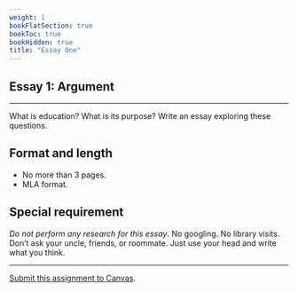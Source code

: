 ```yaml
---
weight: 1
bookFlatSection: true
bookToc: true
bookHidden: true
title: "Essay One"
---
```


## Essay 1: Argument

---

What is education? What is its purpose? Write an essay exploring these questions.

## Format and length

- No more than 3 pages.
- MLA format.

## Special requirement

*Do not perform any research for this essay*. No googling. No library visits. Don’t ask your uncle, friends, or roommate. Just use your head and write what you think.

---

<i class="fa fa-bullseye"></i> [Submit this assignment to Canvas](https://canvas.dartmouth.edu).
